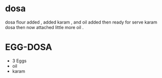 # dosa
dosa flour added ,
added karam ,
and oil added then ready for serve karam dosa
    then now attached little more oil .


# EGG-DOSA
* 3 Eggs
* oil 
* karam 
